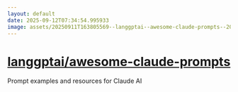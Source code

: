 ```yaml
---
layout: default
date: 2025-09-12T07:34:54.995933
image: assets/20250911T163805569--langgptai--awesome-claude-prompts--20250911T164657923--cropped.png
---
```


# [langgptai/awesome-claude-prompts](https://github.com/langgptai/awesome-claude-prompts)

Prompt examples and resources for Claude AI
